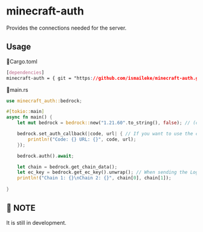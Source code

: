 # minecraft-auth
Provides the connections needed for the server.

## Usage

📄Cargo.toml
```css
[dependencies]
minecraft-auth = { git = "https://github.com/ismaileke/minecraft-auth.git", branch = "master" }
```


📄main.rs
```rust
use minecraft_auth::bedrock;

#[tokio::main]
async fn main() {
    let mut bedrock = bedrock::new("1.21.60".to_string(), false); // (client version, debug mode)

    bedrock.set_auth_callback(|code, url| { // If you want to use the code and link and do something:
        println!("Code: {} URL: {}", code, url);
    });

    bedrock.auth().await;

    let chain = bedrock.get_chain_data();
    let ec_key = bedrock.get_ec_key().unwrap(); // When sending the Login Packet we will need this
    println!("Chain 1: {}\nChain 2: {}", chain[0], chain[1]);
    
}
```



## 📍 NOTE
It is still in development.
